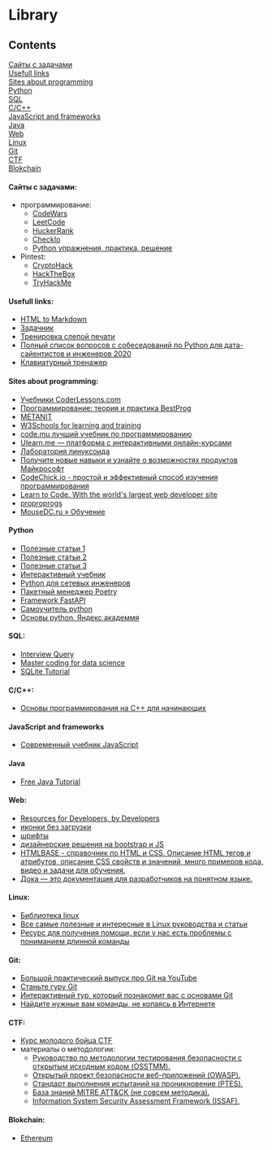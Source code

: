 # Library

## Contents
[Сайты с задачами](#сайты-с-задачами)\
[Usefull links](#usefull-links)\
[Sites about programming](#sites-about-programming)\
[Python](#python)\
[SQL](#sql)\
[C/C++](#cc)\
[JavaScript and frameworks](#javascript-and-frameworks)\
[Java](#java)\
[Web](#web)\
[Linux](#linux)\
[Git](#git)\
[CTF](#ctf)\
[Blokchain](#blokchain)


#### Сайты с задачами:
- программирование:
  - [CodeWars](https://www.codewars.com/)
  - [LeetCode](https://leetcode.com/)
  - [HuckerRank](https://www.hackerrank.com/)
  - [CheckIo](https://checkio.org/)
  - [Python упражнения, практика, решение](http://www.kodesource.top/python-exercises/)
- Pintest:
  - [CryptoHack](https://cryptohack.org/)
  - [HackTheBox](https://app.hackthebox.com/home)
  - [TryHackMe](https://tryhackme.com/)

#### Usefull links:
- [HTML to Markdown](https://codebeautify.org/html-to-markdown)
- [Задачник](https://www.kaznu.kz/content/files/news/folder23098/%D0%97%D0%B0%D0%B4%D0%B0%D1%87%D0%BD%D0%B8%D0%BA%20%D0%90%D0%B1%D1%80%D0%B0%D0%BC%D1%8F%D0%BD%D0%B0.pdf)
- [Тренировка слепой печати](https://www.typingclub.com/sportal/program-68.game)
- [Полный список вопросов с собеседований по Python для дата-сайентистов и инженеров 2020](https://habr.com/ru/companies/vk/articles/506824/)
- [Клавиатурный тренажер](https://stamina-online.com/ru/workout/programming/15)

#### Sites about programming:
- [Учебники CoderLessons.com](https://coderlessons.com/tutorials)
- [Программирование: теория и практика BestProg](https://www.bestprog.net/ru/sitemap_ru/)
- [METANIT](https://metanit.com/)
- [W3Schools for learning and training](https://www.w3schools.com/)
- [code.mu лучший учебник по программированию](https://code.mu/ru/markup/book/prime/)
- [Ulearn.me — платформа с интерактивными онлайн-курсами](https://ulearn.me/)
- [Лаборатория линуксоида](https://younglinux.info/)
- [Получите новые навыки и узнайте о возможностях продуктов Майкрософт](https://learn.microsoft.com/ru-ru/training/browse/)
- [СodeСhick.io - простой и эффективный способ изучения программирования](https://codechick.io/)
- [Learn to Code. With the world's largest web developer site](https://www.w3schools.com/)
- [proproprogs](https://proproprogs.ru/index.php)
- [MouseDC.ru » Обучение](https://www.mousedc.ru/learning/)

#### Python
- [Полезные статьи 1](https://python-scripts.com/)
- [Полезные статьи 2](https://digitology.tech/)
- [Полезные статьи 3](https://pythonru.com/)
- [Интерактивный учебник](https://pythontutor.ru/)
- [Python для сетевых инженеров](https://pyneng.readthedocs.io/ru/latest/index.html)
- [Пакетный менеджер Poetry](https://python-poetry.org/)
- [Framework FastAPI](https://fastapi.tiangolo.com/ru/tutorial/)
- [Самоучитель python](https://pythonworld.ru/samouchitel-python)
- [Основы python. Яндекс академмя](https://academy.yandex.ru/handbook/python)

#### SQL:
- [Interview Query](https://www.interviewquery.com/)
- [Master coding for data science](https://www.stratascratch.com/)
- [SQLite Tutorial](https://www.sqlitetutorial.net/)

#### C/C++:
- [Основы программирования на С++ для начинающих](https://purecodecpp.com/)

#### JavaScript and frameworks
- [Современный учебник JavaScript](https://learn.javascript.ru/)

#### Java
- [Free Java Tutorial](https://www.examclouds.com/)

#### Web:
- [Resources for Developers, by Developers](https://developer.mozilla.org/ru/docs/Learn/Getting_started_with_the_web)
- [иконки без загрузки](https://fontawesome.com/search)
- [шрифты](https://fonts.google.com/)
- [дизайнерские решения на bootstrap и JS](https://mdbootstrap.com/docs/standard/)
- [HTMLBASE - справочник по HTML и CSS. Описание HTML тегов и атрибутов, описание CSS свойств и значений, много примеров кода, видео и задачи для обучения.](https://htmlbase.ru/)
- [Дока — это документация для разработчиков на понятном языке.](https://doka.guide/)

#### Linux:
- [Библиотека linux](https://linuxshef.code.blog/%D0%B1%D0%B8%D0%B1%D0%BB%D0%B8%D0%BE%D1%82%D0%B5%D0%BA%D0%B0-linux/)
- [Все самые полезные и интересные в Linux руководства и статьи](https://losst.ru/nachnite-izuchat-linux-pryamo-sejchas)
- [Ресурс для получения помощи, если у нас есть проблемы с пониманием длинной команды](https://explainshell.com/)

#### Git:
- [Большой практический выпуск про Git на YouTube](https://youtu.be/SEvR78OhGtw)
- [Станьте гуру Git](https://www.atlassian.com/ru/git/tutorials)
- [Интерактивный тур, который познакомит вас с основами Git](https://githowto.com/ru)
- [Найдите нужные вам команды, не копаясь в Интернете](https://gitexplorer.com/)

#### CTF:
- [Курс молодого бойца CTF](https://kmb.cybber.ru/about.html)
- материалы о методологии:
  - [Руководство по методологии тестирования безопасности с открытым исходным кодом (OSSTMM).](https://www.isecom.org/research.html#content5-9d)
  - [Открытый проект безопасности веб-приложений (OWASP).](https://owasp.org/www-project-top-ten/)
  - [Стандарт выполнения испытаний на проникновение (PTES).](http://www.pentest-standard.org/index.php/Main_Page)
  - [База знаний MITRE ATT&CK (не совсем методика).](https://attack.mitre.org/)
  - [Information System Security Assessment Framework (ISSAF).](http://cuchillac.net/archivos/pre_seguridad_pymes/2_hakeo_etico/lects/metodologia_oissg.pdf)

#### Blokchain:
- [Ethereum](https://ethereum.org/ru/developers/docs/intro-to-ethereum/)
